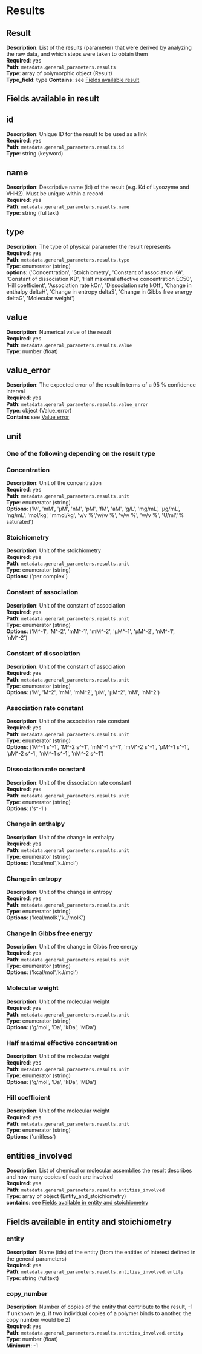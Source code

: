 
# Results 

## Result

**Description**: List of the results (parameter) that were derived by analyzing the raw data, and which steps were taken to obtain them <br/>
**Required**: yes <br/>
**Path**: `metadata.general_parameters.results` <br/>
**Type**: array of polymorphic object (Result) <br/>
**Type_field**: type 
**Contains**: see [Fields available result](#fields-available-in-result)

## Fields available in result

## id 

**Description**: Unique ID for the result to be used as a link <br/>
**Required**: yes <br/>
**Path**: `metadata.general_parameters.results.id` <br/>
**Type**: string (keyword) <br/>

## name 

**Description**: Descriptive name (id) of the result (e.g. Kd of Lysozyme and VHH2). Must be unique within a record <br/>
**Required**: yes <br/>
**Path**: `metadata.general_parameters.results.name` <br/>
**Type**: string (fulltext) <br/>

## type

**Description**: The type of physical parameter the result represents <br/>
**Required**: yes <br/>
**Path**: `metadata.general_parameters.results.type` <br/>
**Type**: enumerator (string) <br/>
**options**: ('Concentration',
            'Stoichiometry',
            'Constant of association KA',
            'Constant of dissociation KD',
            'Half maximal effective concentration EC50',
            'Hill coefficient',
            'Association rate kOn',
            'Dissociation rate kOff',
            'Change in enthalpy deltaH',
            'Change in entropy deltaS',
            'Change in Gibbs free energy deltaG',
            'Molecular weight')

## value 

**Description**: Numerical value of the result <br/>
**Required**: yes <br/>
**Path**: `metadata.general_parameters.results.value` <br/>
**Type**: number (float) <br/>

## value_error

**Description**: The expected error of the result in terms of a 95 % confidence interval <br/>
**Required**: yes <br/>
**Path**: `metadata.general_parameters.results.value_error` <br/>
**Type**: object (Value_error) <br/>
**Contains** see [Value error](../reusable_elements/value_error.md)

## unit

### One of the following depending on the result type 

### Concentration 

**Description**: Unit of the concentration <br/>
**Required**: yes <br/>
**Path**: `metadata.general_parameters.results.unit` <br/>
**Type**: enumerator (string) <br/>
**Options**: ('M', 'mM', 'µM', 'nM', 'pM', 'fM', 'aM',
            'g/L', 'mg/mL', 'µg/mL', 'ng/mL',
            'mol/kg', 'mmol/kg',
            'v/v %','w/w %', 'v/w %', 'w/v %',
            'U/ml','% saturated')

### Stoichiometry 

**Description**: Unit of the stoichiometry<br/>
**Required**: yes <br/>
**Path**: `metadata.general_parameters.results.unit` <br/>
**Type**: enumerator (string) <br/>
**Options**: ('per complex')


### Constant of association 

**Description**: Unit of the constant of association<br/>
**Required**: yes <br/>
**Path**: `metadata.general_parameters.results.unit` <br/>
**Type**: enumerator (string) <br/>
**Options**: ('M^-1', 'M^-2',
              'mM^-1', 'mM^-2',
              'µM^-1', 'µM^-2',
              'nM^-1', 'nM^-2')

### Constant of dissociation 

**Description**: Unit of the constant of association<br/>
**Required**: yes <br/>
**Path**: `metadata.general_parameters.results.unit` <br/>
**Type**: enumerator (string) <br/>
**Options**: ('M', 'M^2',
            'mM', 'mM^2',
            'µM', 'µM^2',
            'nM', 'nM^2')

### Association rate constant

**Description**: Unit of the association rate constant <br/>
**Required**: yes <br/>
**Path**: `metadata.general_parameters.results.unit` <br/>
**Type**: enumerator (string) <br/>
**Options**: ('M^-1 s^-1', 'M^-2 s^-1',
            'mM^-1 s^-1', 'mM^-2 s^-1',
            'µM^-1 s^-1', 'µM^-2 s^-1',
            'nM^-1 s^-1', 'nM^-2 s^-1')


### Dissociation rate constant

**Description**: Unit of the dissociation rate constant <br/>
**Required**: yes <br/>
**Path**: `metadata.general_parameters.results.unit` <br/>
**Type**: enumerator (string) <br/>
**Options**: ('s^-1')

### Change in enthalpy

**Description**: Unit of the change in enthalpy <br/>
**Required**: yes <br/>
**Path**: `metadata.general_parameters.results.unit` <br/>
**Type**: enumerator (string) <br/>
**Options**: ('kcal/mol','kJ/mol')

### Change in entropy

**Description**: Unit of the change in entropy <br/>
**Required**: yes <br/>
**Path**: `metadata.general_parameters.results.unit` <br/>
**Type**: enumerator (string) <br/>
**Options**: ('kcal/molK','kJ/molK')

### Change in Gibbs free energy

**Description**: Unit of the change in Gibbs free energy <br/>
**Required**: yes <br/>
**Path**: `metadata.general_parameters.results.unit` <br/>
**Type**: enumerator (string) <br/>
**Options**: ('kcal/mol','kJ/mol')

### Molecular weight

**Description**: Unit of the molecular weight <br/>
**Required**: yes <br/>
**Path**: `metadata.general_parameters.results.unit` <br/>
**Type**: enumerator (string) <br/>
**Options**: ('g/mol', 'Da', 'kDa', 'MDa')

### Half maximal effective concentration 

**Description**: Unit of the molecular weight <br/>
**Required**: yes <br/>
**Path**: `metadata.general_parameters.results.unit` <br/>
**Type**: enumerator (string) <br/>
**Options**: ('g/mol', 'Da', 'kDa', 'MDa')

### Hill coefficient 

**Description**: Unit of the molecular weight <br/>
**Required**: yes <br/>
**Path**: `metadata.general_parameters.results.unit` <br/>
**Type**: enumerator (string) <br/>
**Options**: ('unitless')

## entities_involved

**Description**: List of chemical or molecular assemblies the result describes and how many copies of each are involved <br/>
**Required**: yes <br/>
**Path**: `metadata.general_parameters.results.entities_involved` <br/>
**Type**: array of object (Entity_and_stoichiometry) <br/>
**contains**: see [Fields available in entity and stoichiometry](#fields-available-in-entity-and-stoichiometry)

## Fields available in entity and stoichiometry

### entity

**Description**: Name (ids) of the entity (from the entities of interest defined in the general parameters) <br/>
**Required**: yes <br/>
**Path**: `metadata.general_parameters.results.entities_involved.entity` <br/>
**Type**: string (fulltext) <br/>

### copy_number

**Description**: Number of copies of the entity that contribute to the result, -1 if unknown (e.g. if two individual copies of a polymer binds to another, the copy number would be 2) <br/>
**Required**: yes <br/>
**Path**: `metadata.general_parameters.results.entities_involved.entity` <br/>
**Type**: number (float) <br/>
**Minimum**: -1
